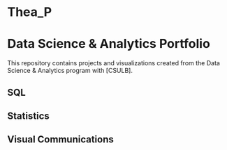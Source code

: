 # Thea_P
# Data Science & Analytics Portfolio
This repository contains projects and visualizations created from the Data Science & Analytics program with [CSULB].

## SQL

## Statistics

## Visual Communications
